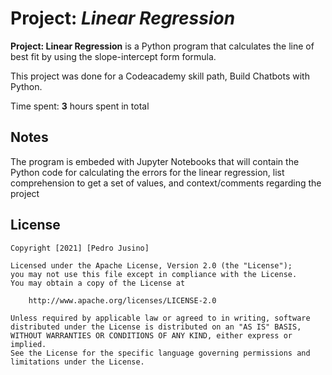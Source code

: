 # Project: *Linear Regression*

**Project: Linear Regression** is a Python program that calculates the line of best fit by using the slope-intercept form formula.

This project was done for a Codeacademy skill path, Build Chatbots with Python.

Time spent: **3** hours spent in total

## Notes

The program is embeded with Jupyter Notebooks that will contain the Python code for calculating the errors for the linear regression, list comprehension to get a set of values, and context/comments regarding the project

## License

    Copyright [2021] [Pedro Jusino]

    Licensed under the Apache License, Version 2.0 (the "License");
    you may not use this file except in compliance with the License.
    You may obtain a copy of the License at

        http://www.apache.org/licenses/LICENSE-2.0

    Unless required by applicable law or agreed to in writing, software
    distributed under the License is distributed on an "AS IS" BASIS,
    WITHOUT WARRANTIES OR CONDITIONS OF ANY KIND, either express or implied.
    See the License for the specific language governing permissions and
    limitations under the License.
